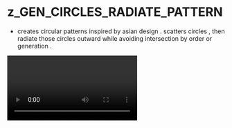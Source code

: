 # z_GEN_CIRCLES_RADIATE_PATTERN
- creates circular patterns inspired by asian design . scatters circles , then radiate those circles outward while avoiding intersection by order or generation . 

<video src='https://raw.githubusercontent.com/CorvaeOboro/zenv/master/hip/z_GEN_CIRCLES_RADIATE_PATTERN/z_GEN_CIRCLES_RADIATE_PATTERN.mp4?raw=true' />

![z_GEN_CIRCLES_RADIATE_PATTERN](https://raw.githubusercontent.com/CorvaeOboro/zenv/master/hip/z_GEN_CIRCLES_RADIATE_PATTERN/z_GEN_CIRCLES_RADIATE_PATTERN.jpg?raw=true "z_GEN_CIRCLES_RADIATE_PATTERN")


